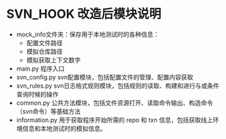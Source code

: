 # SVN_HOOK 改造后模块说明

+ mock_info文件夹：保存用于本地测试时的各种信息：
    + 配置文件路径
    + 模拟仓库路径
    + 模拟获取上下文数字
+ main.py 程序入口
+ svn_config.py svn配置模块，包括配置文件的管理、配置内容获取
+ svn_rules.py  svn日志格式规则模块，包括规则的读取、构建和进行与或条件查询时候的操作
+ common.py 公共方法模块，包括文件资源打开、读取命令输出、构造命令（svn命令）等基础方法
+ information.py 用于获取程序开始所需的 repo 和 txn 信息，包括获取线上环境信息和本地测试时的模拟信息。